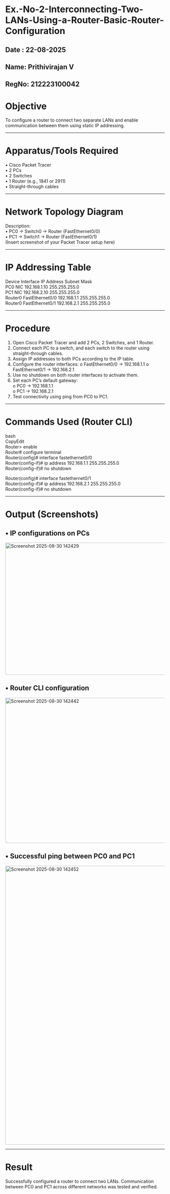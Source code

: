 # Ex.-No-2-Interconnecting-Two-LANs-Using-a-Router-Basic-Router-Configuration
## Date : 22-08-2025
## Name: Prithivirajan V
## RegNo: 212223100042


# Objective
To configure a router to connect two separate LANs and enable communication between them using static IP addressing.
________________________________________
# Apparatus/Tools Required
•	Cisco Packet Tracer<br>
•	2 PCs<br>
•	2 Switches<br>
•	1 Router (e.g., 1841 or 2911)<br>
•	Straight-through cables<br>
________________________________________
# Network Topology Diagram
 Description:<br>
•	PC0 → Switch0 → Router (FastEthernet0/0)<br>
•	PC1 → Switch1 → Router (FastEthernet0/1)<br>
(Insert screenshot of your Packet Tracer setup here)<br>
________________________________________
# IP Addressing Table
Device	Interface	IP Address	Subnet Mask<br>
PC0	NIC	192.168.1.10	255.255.255.0<br>
PC1	NIC	192.168.2.10	255.255.255.0<br>
Router0	FastEthernet0/0	192.168.1.1	255.255.255.0<br>
Router0	FastEthernet0/1	192.168.2.1	255.255.255.0<br>
________________________________________
# Procedure
1.	Open Cisco Packet Tracer and add 2 PCs, 2 Switches, and 1 Router.
2.	Connect each PC to a switch, and each switch to the router using straight-through cables.
3.	Assign IP addresses to both PCs according to the IP table.
4.	Configure the router interfaces:
o	FastEthernet0/0 → 192.168.1.1
o	FastEthernet0/1 → 192.168.2.1
5.	Use no shutdown on both router interfaces to activate them.
6.	Set each PC’s default gateway:<br>
o	PC0 → 192.168.1.1<br>
o	PC1 → 192.168.2.1<br>
7.	Test connectivity using ping from PC0 to PC1.<br>
________________________________________
# Commands Used (Router CLI)
bash<br>
CopyEdit<br>
Router> enable<br>
Router# configure terminal<br>
Router(config)# interface fastethernet0/0<br>
Router(config-if)# ip address 192.168.1.1 255.255.255.0<br>
Router(config-if)# no shutdown<br>

Router(config)# interface fastethernet0/1<br>
Router(config-if)# ip address 192.168.2.1 255.255.255.0<br>
Router(config-if)# no shutdown<br>
________________________________________
# Output (Screenshots)

## •	IP configurations on PCs<br>

<img width="1041" height="416" alt="Screenshot 2025-08-30 142429" src="https://github.com/user-attachments/assets/69694d28-2d00-41aa-952e-cdeebb9d0f7f" />

## •	Router CLI configuration<br>

<img width="1532" height="457" alt="Screenshot 2025-08-30 142442" src="https://github.com/user-attachments/assets/2541e536-5c40-4c9c-9242-4f624873ce0e" />

## •	Successful ping between PC0 and PC1<br>

<img width="863" height="877" alt="Screenshot 2025-08-30 142452" src="https://github.com/user-attachments/assets/85a20fd9-df82-4671-93d7-66480e0663d0" />

________________________________________
# Result
Successfully configured a router to connect two LANs. Communication between PC0 and PC1 across different networks was tested and verified.
